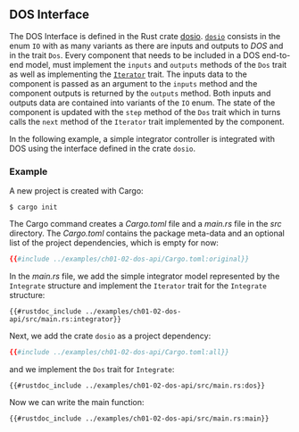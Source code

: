## DOS Interface

The DOS Interface is defined in the Rust crate [dosio](https://github.com/rconan/dosio). 
[`dosio`](https://rconan.github.io/dosio) consists in the enum `IO` with as many variants as there are inputs and outputs to *DOS* and in the trait `Dos`. 
Every component that needs to be included in a DOS end-to-end model, must implement the `inputs` and `outputs` methods of the `Dos` trait as well as implementing the [`Iterator`](https://doc.rust-lang.org/std/iter/index.html#implementing-iterator) trait.
The inputs data to the component is passed as an argument to the `inputs` method and the component outputs is returned by the `outputs` method.
Both inputs and outputs data are contained into variants of the `IO` enum.
The state of the component is updated with the `step` method of the `Dos` trait which in turns calls the `next` method of the `Iterator` trait implemented by the component.

In the following example, a simple integrator controller is integrated with DOS using the interface defined in the crate `dosio`. 

### Example

A new project is created with Cargo:

```console
$ cargo init
```

The Cargo command creates a *Cargo.toml* file
and a *main.rs* file in the *src* directory.
The *Cargo.toml* contains the package meta-data and an optional list of the project dependencies, which is empty for now:
```toml
{{#include ../examples/ch01-02-dos-api/Cargo.toml:original}}
```
In the *main.rs* file, we add the simple integrator model represented by the `Integrate` structure and implement the `Iterator`  trait for the `Integrate` structure:
```rust,no_run,noplayground
{{#rustdoc_include ../examples/ch01-02-dos-api/src/main.rs:integrator}}
```
Next, we add the crate `dosio` as a project dependency:
```toml
{{#include ../examples/ch01-02-dos-api/Cargo.toml:all}}
```
and we implement the `Dos` trait for `Integrate`:
```rust,no_run,noplayground
{{#rustdoc_include ../examples/ch01-02-dos-api/src/main.rs:dos}}
```
Now we can write the main function:
```rust,no_run,noplayground
{{#rustdoc_include ../examples/ch01-02-dos-api/src/main.rs:main}}
```
